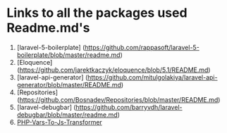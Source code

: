 # Links to all the packages used Readme.md's

1. [laravel-5-boilerplate] (https://github.com/rappasoft/laravel-5-boilerplate/blob/master/readme.md)
2. [Eloquence] (https://github.com/jarektkaczyk/eloquence/blob/5.1/README.md)
3. [laravel-api-generator] (https://github.com/mitulgolakiya/laravel-api-generator/blob/master/README.md)
4. [Repositories] (https://github.com/Bosnadev/Repositories/blob/master/README.md)
5. [laravel-debugbar] (https://github.com/barryvdh/laravel-debugbar/blob/master/readme.md)
6. [PHP-Vars-To-Js-Transformer](https://github.com/laracasts/PHP-Vars-To-Js-Transformer/blob/master/readme.md)